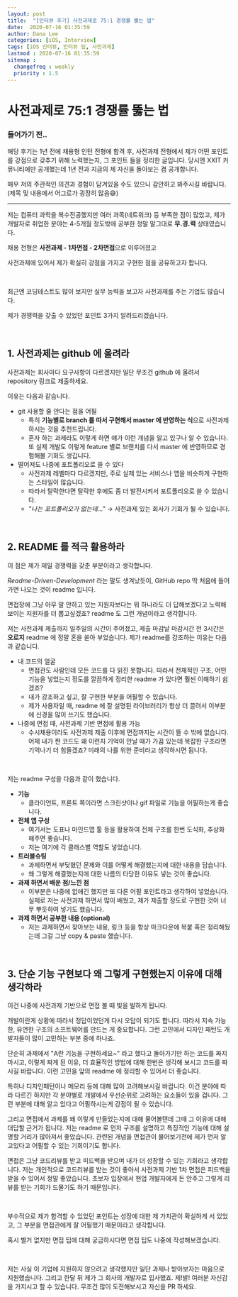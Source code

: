 ```yaml
---
layout: post
title:  "[인터뷰 후기] 사전과제로 75:1 경쟁률 뚫는 법"
date:  2020-07-16 01:35:59
author: Dana Lee
categories: [iOS, Interview]
tags: [iOS 인터뷰, 인터뷰 팁, 사전과제]
lastmod : 2020-07-16 01:35:59
sitemap :
  changefreq : weekly
  priority : 1.5
---
```


# 사전과제로 75:1 경쟁률 뚫는 법



### 들어가기 전.. 

해당 후기는 1년 전에 채용형 인턴 전형에 합격 후, 사전과제 전형에서 제가 어떤 포인트를 강점으로 갖추기 위해 노력했는지, 그 포인트 들을 정리한 글입니다. 당시엔 XXIT 커뮤니티에만 공개했는데 1년 전과 지금의 제 자신을 돌아보는 겸 공개합니다.

매우 저의 주관적인 의견과 경험이 담겨있을 수도 있으니 감안하고 봐주시길 바랍니다. (제목 및 내용에서 어그로가 굉장히 많음😅)

---

저는 컴퓨터 과학을 복수전공했지만 여러 과목(네트워크) 등 부족한 점이 많았고, 제가 개발자로 취업한 분야는 4-5개월 정도밖에 공부한 정말 말그대로 **무.경.력** 상태였습니다.

채용 전형은 **사전과제 - 1차면접 - 2차면접**으로 이루어졌고 

사전과제에 있어서 제가 확실히 강점을 가지고 구현한 점을 공유하고자 합니다. 

&nbsp;

최근엔 코딩테스트도 많이 보지만 실무 능력을 보고자 사전과제를 주는 기업도 많습니다.

제가 경쟁력을 갖출 수 있었던 포인트 3가지 알려드리겠습니다.

&nbsp;

## 1. 사전과제는 github 에 올려라

사전과제는 회사마다 요구사항이 다르겠지만 일단 무조건 github 에 올려서 repository 링크로 제출하세요. 

이유는 다음과 같습니다.

- git 사용할 줄 안다는 점을 어필
  - 특히 **기능별로 branch 를 따서 구현해서 master 에 반영하는 식**으로 사전과제 하시는 것을 추천드립니다. 
  - 혼자 하는 과제라도 이렇게 하면 얘가 이런 개념을 알고 있구나 알 수 있습니다. 또 실제 개발도 이렇게 feature 별로 브랜치를 다서 master 에 반영하므로 경험해볼 기회도 생깁니다.
- 떨어져도 나중에 포트폴리오로 쓸 수 있다
  - 사전과제 레벨마다 다르겠지만, 주로 실제 있는 서비스나 앱을 비슷하게 구현하는 스타일이 많습니다.
  - 따라서 탈락한다면 탈락한 후에도 좀 더 발전시켜서 포트폴리오로 쓸 수 있습니다.
  - *"나는 포트폴리오가 없는데..."*  → 사전과제 있는 회사가 기회가 될 수 있습니다.

&nbsp;

## 2. README 를 적극 활용하라

이 점은 제가 제일 경쟁력을 갖춘 부분이라고 생각합니다.

*Readme-Driven-Development* 라는 말도 생겨났듯이, GitHub repo 딱 처음에 들어가면 나오는 것이 readme 입니다.

면접장에 그냥 아무 말 안하고 있는 지원자보다는 뭐 하나라도 더 답해보겠다고 노력해보이는 지원자를 더 뽑고싶겠죠? readme 도 그런 개념이라고 생각합니다.

저는 사전과제 제출까지 일주일의 시간이 주어졌고, 제출 마감날 마감시간 전 3시간은 **오로지** readme 에 정말 혼을 쏟아 부었습니다. 제가 readme를 강조하는 이유는 다음과 같습니다.

- 내 코드의 얼굴
  - 면접관도 사람인데 모든 코드를 다 읽진 못합니다. 따라서 전체적인 구조, 어떤 기능을 넣었는지 정도를 깔끔하게 정리한 readme 가 있다면 훨씬 이해하기 쉽겠죠?
  - 내가 강조하고 싶고, 잘 구현한 부분을 어필할 수 있습니다.
  - 제가 사용자일 때, readme 에 잘 설명된 라이브러리가 항상 더 끌려서 이부분에 신경을 많이 쓰기도 했습니다.
- 나중에 면접 때, 사전과제 기반 면접에 활용 가능
  - 수시채용이라도 사전과제 제출 이후에 면접까지는 시간이 뜰 수 밖에 없습니다. 어제 내가 짠 코드도 왜 이런지 기억이 안날 때가 가끔 있는데 복잡한 구조라면 기억나기 더 힘들겠죠? 미래의 나를 위한 준비라고 생각하시면 됩니다.

&nbsp;

저는 readme 구성을 다음과 같이 했습니다.

- **기능** 
  - 클라이언트, 프론트 쪽이라면 스크린샷이나 gif 파일로 기능을 어필하는게 좋습니다.
- **전체 앱 구성** 
  - 여기서는 도표나 마인드맵 툴 등을 활용하여 전체 구조를 한번 도식화, 추상화 해주면 좋습니다.
  - 저는 여기에 각 클래스별 역할도 넣었습니다.
- **트러블슈팅**
  - 과제하면서 부딪혔던 문제와 이를 어떻게 해결했는지에 대한 내용을 담습니다. 
  - 왜 그렇게 해결했는지에 대한 나름의 타당한 이유도 넣는 것이 좋습니다.
- **과제 하면서 배운 점/느낀 점**
  - 이부분은 나중에 없애긴 했지만 또 다른 어필 포인트라고 생각하여 넣었습니다. 실제로 저는 사전과제 하면서 많이 배웠고, 제가 제출할 정도로 구현한 것이 너무 뿌듯하여 넣기도 했습니다.
- **과제 하면서 공부한 내용 (optional)**
  - 저는 과제하면서 찾아보는 내용, 링크 등을 항상 마크다운에 복붙 혹은 정리해뒀는데 그걸 그냥 copy & paste 했습니다.

&nbsp;

## 3. 단순 기능 구현보다 왜 그렇게 구현했는지 이유에 대해 생각하라

이건 나중에 사전과제 기반으로 면접 볼 때 빛을 발하게 됩니다.

개발이란게 상황에 따라서 정답이었던게 다시 오답이 되기도 합니다. 따라서 지속 가능한, 유연한 구조의 소프트웨어를 만드는 게 중요합니다. 그런 고민에서 디자인 패턴도 개발자들이 많이 고민하는 부분 중에 하나죠.

단순히 과제에서 "A란 기능을 구현하세요~" 라고 했다고 돌아가기만 하는 코드를 짜지 마시고, 이렇게 짜게 된 이유, 더 효율적인 방법에 대해 한번은 생각해 보시고 코드를 짜시길 바랍니다. 이런 고민을 앞의 readme 에 정리할 수 있어서 더 좋습니다.

특히나 디자인패턴이나 메모리 등에 대해 많이 고려해보시길 바랍니다. 이건 분야에 따라 다르긴 하지만 각 분야별로 개발에서 우선순위로 고려하는 요소들이 있을 겁니다. 그런 부분에 대해 알고 있다고 어필하시는게 강점이 될 수 있습니다.

그리고 면접에서 과제를 왜 이렇게 만들었는지에 대해 물어볼텐데 그때 그 이유에 대해 대답할 근거가 됩니다. 저는 readme 로 먼저 구조를 설명하고 특징적인 기능에 대해 설명할 거리가 많아져서 좋았습니다. 관련된 개념을 면접관이 물어보기전에 제가 먼저 알고있다고 어필할 수 있는 기회이기도 합니다.

면접은 그냥 코드리뷰를 받고 피드백을 받으며 내가 더 성장할 수 있는 기회라고 생각합니다. 저는 개인적으로 코드리뷰를 받는 것이 좋아서 사전과제 기반 1차 면접은 피드백을 받을 수 있어서 정말 좋았습니다. 초보자 입장에서 현업 개발자에게 돈 안주고 그렇게 리뷰를 받는 기회가 드물기도 하기 때문입니다. 

&nbsp;

부수적으로 제가 합격할 수 있었던 포인트는 성장에 대한 제 가치관이 확실하게 서 있었고, 그 부분을 면접관에게 잘 어필했기 때문이라고 생각합니다. 

혹시 별거 없지만 면접 팁에 대해 궁금하시다면 면접 팁도 나중에 작성해보겠습니다.

&nbsp;

저는 사실 이 기업에 지원하지 않으려고 생각했지만 일단 과제나 받아보자는 마음으로 지원했습니다. 그리고 한달 뒤 제가 그 회사의 개발자로 입사했죠. 제!발! 여러분 자신감을 가지시고 할 수 있습니다. 무조건 많이 도전해보시고 자신을 PR 하세요. 

